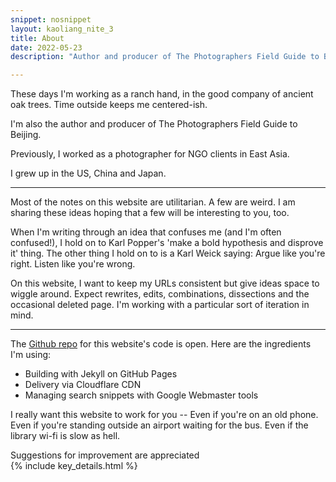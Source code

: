 ```yaml
---
snippet: nosnippet
layout: kaoliang_nite_3
title: About 
date: 2022-05-23
description: "Author and producer of The Photographers Field Guide to Beijing"

---
```



These days I'm working as a ranch hand, in the good company of ancient oak trees. Time outside keeps me centered-ish.

I'm also the author and producer of The Photographers Field Guide to Beijing.

Previously, I worked as a photographer for NGO clients in East Asia.

I grew up in the US, China and Japan.

---

Most of the notes on this website are utilitarian. A few are weird. I am sharing these ideas hoping that a few will be interesting to you, too.

When I'm writing through an idea that confuses me (and I'm often confused!), I hold on to Karl Popper's 'make a bold hypothesis and disprove it' thing. The other thing I hold on to is a Karl Weick saying: Argue like you're right. Listen like you're wrong.

On this website, I want to keep my URLs consistent but give ideas space to wiggle around. Expect rewrites, edits, combinations, dissections and the occasional deleted page. I'm working with a particular sort of iteration in mind.

---

The [Github repo] for this website's code is open. Here are the ingredients I'm using:

+ Building with Jekyll on GitHub Pages
+ Delivery via Cloudflare CDN
+ Managing search snippets with Google Webmaster tools

I really want this website to work for you -- Even if you're on an old phone. Even if you're standing outside an airport waiting for the bus. Even if the library wi-fi is slow as hell.

Suggestions for improvement are appreciated<br/>
{% include key_details.html %}

[Github repo]: https://github.com/zachmccabe/zachmccabe.github.io
